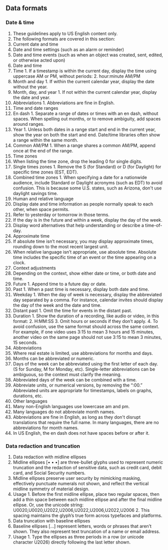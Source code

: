 ## Data formats

### Date & time
1. These guidelines apply to US English content only.
2. The following formats are covered in this section:
  1. Current date and time
  2. Date and time settings (such as an alarm or reminder)
  3. Date and time events (such as when an object was created, sent, edited, or otherwise acted upon)
3. Date and time
  1. Time
    1. If a timestamp is within the current day, display the time using uppercase AM or PM, without periods:
    2. hour:minute AM/PM
  2. Month and day
    1. If within the current calendar year, display the date without the year.
  3. Month, day, and year
    1. If not within the current calendar year, display the date and year.
  4. Abbreviations
    1. Abbreviations are fine in English.
4. Time and date ranges
  1. En dash
    1. Separate a range of dates or times with an en dash, without spaces. When spelling out months, or to remove ambiguity, add spaces around ranges.
  2. Year
    1. Unless both dates in a range start and end in the current year, show the year on both the start and end. Date/time libraries often show a range within the same month.
  3. Common AM/PM
    1. When a range shares a common AM/PM, append once at the end of the range.
5. Time zones
  1. When listing the time zone, drop the leading 0 for single digits.
  2. Single times zones
    1. Remove the S (for Standard) or D (for Daylight) for specific time zones (EST, EDT).
  3. Combined time zones
    1. When specifying a date for a nationwide audience, include Standard or Daylight acronyms (such as EDT) to avoid confusion. This is because some U.S. states, such as Arizona, don't use daylight savings time.
6. Human and relative language
  1. Display date and time information as people normally speak to each other, when space permits.
  2. Refer to yesterday or tomorrow in those terms.
  3. If the day is in the future and within a week, display the day of the week.
  4. Display word alternatives that help understanding or describe a time-of-day.
7. Approximate time
  1. If absolute time isn’t necessary, you may display approximate times, rounding down to the most recent largest unit.
  2. When relative language isn’t appropriate, use absolute time. Absolute time includes the specific time of an event or the time appearing on a clock.
8. Context adjustments
  1. Depending on the context, show either date or time, or both date and time.
  2. Future
    1. Append time to a future day or date.
  3. Past
    1. When a past time is necessary, display both date and time.
  4. Weekday
    1. When the day of week is necessary, display the abbreviated day separated by a comma. For instance, calendar invites should display the day of the week and the date and time.
  5. Distant past
    1. Omit the time for events in the distant past.
  6. Duration
    1. Show the duration of a recording, like audio or video, in this format:
    2. H:MM:SS
    3. Omit hours or seconds if they don’t apply.
    4. To avoid confusion, use the same format should across the same context. For example, if one video uses 3:15 to mean 3 hours and 15 minutes, another video on the same page should not use 3:15 to mean 3 minutes, 15 seconds.
9. Abbreviations
  1. Where real estate is limited, use abbreviations for months and days.
  2. Months can be abbreviated or numeric.
  3. Days of the week can be abbreviated using the first letter of each day. (S for Sunday, M for Monday, etc). Single-letter abbreviations can be ambiguous, so the context must clarify the meaning.
  4. Abbreviated days of the week can be combined with a time.
  5. Abbreviate units, or numerical versions, by removing the “:00.” Abbreviated units are appropriate for timestamps, labels on graphs, durations, etc.
10. Other languages
  1. Many non-English languages use lowercase am and pm.
  2. Many languages do not abbreviate month names.
  3. Abbreviations are fine in English, as long as they don't disrupt translations that require the full name. In many languages, there are no abbreviations for month names.
  4. In US English, the en dash does not have spaces before or after it.
  
### Data redaction and truncation
1. Data redaction with midline ellipses
  1. Midline ellipses [• • •] are three-bullet glyphs used to represent numeric truncation and the redaction of sensitive data, such as credit card, debit card, and Social Security numbers.
  2. Midline ellipses preserve user security by mimicking masking, effectively punctuate numerals not shown, and reflect the vertical midline symmetry of material design.
  3. Usage
    1. Before the first midline ellipse, place two regular spaces, then add a thin space between each midline ellipse and after the final midline ellipse. Or, use the unicode string: U0020,U0020,U2022,U2006,U2022,U2006,U2022,U2006
    2. This spacing maintains the glyph’s true form across typefaces and platforms.
2. Data truncation with baseline ellipses
  1. Baseline ellipses [...] represent letters, words or phrases that aren’t shown. They also represent text truncation of a name or email address.
  2. Usage
    1. Type the ellipses as three periods in a row (or unicode character U2026) directly following the last letter shown.
